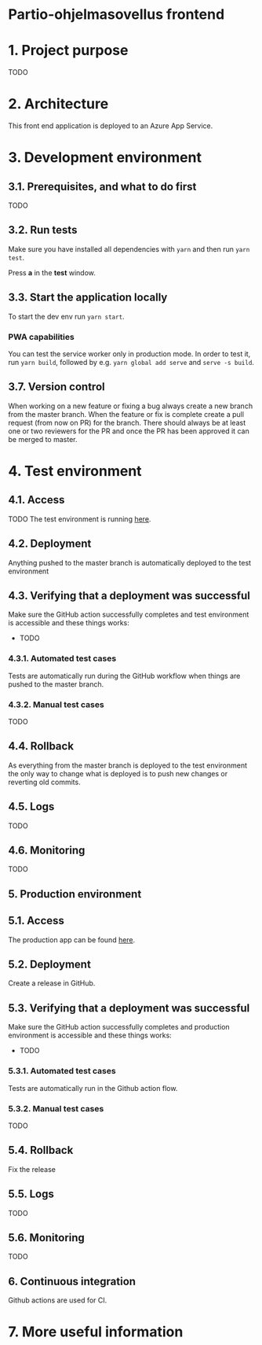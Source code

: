 # Partio-ohjelmasovellus frontend

# 1. Project purpose

TODO

# 2. Architecture

This front end application is deployed to an Azure App Service.

# 3. Development environment

## 3.1. Prerequisites, and what to do first

TODO

## 3.2. Run tests

Make sure you have installed all dependencies with `yarn` and then run `yarn test`.

Press **a** in the **test** window.

## 3.3. Start the application locally

To start the dev env run `yarn start`.

### PWA capabilities

You can test the service worker only in production mode. In order to test it, run `yarn build`,
followed by e.g. `yarn global add serve` and `serve -s build`.

## 3.7. Version control

When working on a new feature or fixing a bug always create a new branch from the master branch. When the feature or fix is complete create a pull request (from now on PR) for the branch. There should always be at least one or two reviewers for the PR and once the PR has been approved it can be merged to master.

# 4. Test environment

## 4.1. Access

TODO
The test environment is running [here](https://pos-staging.azurewebsites.net/).

## 4.2. Deployment

Anything pushed to the master branch is automatically deployed to the test environment

## 4.3. Verifying that a deployment was successful

Make sure the GitHub action successfully completes and test environment is accessible and these things works:

- TODO

### 4.3.1. Automated test cases

Tests are automatically run during the GitHub workflow when things are pushed to the master branch.

### 4.3.2. Manual test cases

TODO

## 4.4. Rollback

As everything from the master branch is deployed to the test environment the only way to change what is deployed is to push new changes or reverting old commits.

## 4.5. Logs

TODO

## 4.6. Monitoring

TODO

## 5. Production environment

## 5.1. Access

The production app can be found [here](https://pos-production.azurewebsites.net/).

## 5.2. Deployment

Create a release in GitHub.

## 5.3. Verifying that a deployment was successful

Make sure the GitHub action successfully completes and production environment is accessible and these things works:

- TODO

### 5.3.1. Automated test cases

Tests are automatically run in the Github action flow.

### 5.3.2. Manual test cases

TODO

## 5.4. Rollback

Fix the release

## 5.5. Logs

TODO

## 5.6. Monitoring

TODO

## 6. Continuous integration

Github actions are used for CI.

# 7. More useful information
